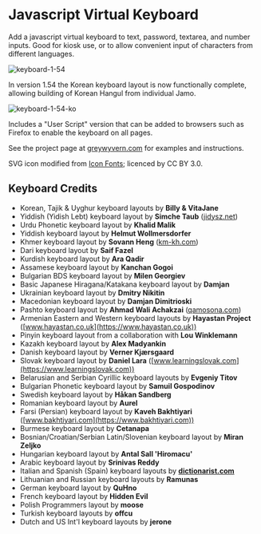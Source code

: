 # Javascript Virtual Keyboard

Add a javascript virtual keyboard to text, password, textarea, and number inputs. Good for kiosk use, or to allow convenient input of characters from different languages.

![keyboard-1-54](https://github.com/user-attachments/assets/6caa936d-e241-49fd-8804-41a1bdb4caaf)

In version 1.54 the Korean keyboard layout is now functionally complete, allowing building of Korean Hangul from individual Jamo.

![keyboard-1-54-ko](https://github.com/user-attachments/assets/88391c22-aa0b-4dba-b7f4-d51296af15f4)

Includes a "User Script" version that can be added to browsers such as Firefox to enable the keyboard on all pages.

See the project page at [greywyvern.com](https://greywyvern.com/code/javascript/keyboard/) for examples and instructions.

SVG icon modified from [Icon Fonts](https://www.onlinewebfonts.com/icon); licenced by CC BY 3.0.

## Keyboard Credits
- Korean, Tajik & Uyghur keyboard layouts by **Billy & VitaJane**
- Yiddish (Yidish Lebt) keyboard layout by **Simche Taub** ([jidysz.net](https://jidysz.net))
- Urdu Phonetic keyboard layout by **Khalid Malik**
- Yiddish keyboard layout by **Helmut Wollmersdorfer**
- Khmer keyboard layout by **Sovann Heng** ([km-kh.com](https://km-kh.com))
- Dari keyboard layout by **Saif Fazel**
- Kurdish keyboard layout by **Ara Qadir**
- Assamese keyboard layout by **Kanchan Gogoi**
- Bulgarian BDS keyboard layout by **Milen Georgiev**
- Basic Japanese Hiragana/Katakana keyboard layout by **Damjan**
- Ukrainian keyboard layout by **Dmitry Nikitin**
- Macedonian keyboard layout by **Damjan Dimitrioski**
- Pashto keyboard layout by **Ahmad Wali Achakzai** ([qamosona.com](https://qamosona.com))
- Armenian Eastern and Western keyboard layouts by **Hayastan Project** ([www.hayastan.co.uk](https://www.hayastan.co.uk))
- Pinyin keyboard layout from a collaboration with **Lou Winklemann**
- Kazakh keyboard layout by **Alex Madyankin**
- Danish keyboard layout by **Verner Kjærsgaard**
- Slovak keyboard layout by **Daniel Lara** ([www.learningslovak.com](https://www.learningslovak.com))
- Belarusian and Serbian Cyrillic keyboard layouts by **Evgeniy Titov**
- Bulgarian Phonetic keyboard layout by **Samuil Gospodinov**
- Swedish keyboard layout by **Håkan Sandberg**
- Romanian keyboard layout by **Aurel**
- Farsi (Persian) keyboard layout by **Kaveh Bakhtiyari** ([www.bakhtiyari.com](https://www.bakhtiyari.com))
- Burmese keyboard layout by **Cetanapa**
- Bosnian/Croatian/Serbian Latin/Slovenian keyboard layout by **Miran Zeljko**
- Hungarian keyboard layout by **Antal Sall 'Hiromacu'**
- Arabic keyboard layout by **Srinivas Reddy**
- Italian and Spanish (Spain) keyboard layouts by **[dictionarist.com](https://dictionarist.com)**
- Lithuanian and Russian keyboard layouts by **Ramunas**
- German keyboard layout by **QuHno**
- French keyboard layout by **Hidden Evil**
- Polish Programmers layout by **moose**
- Turkish keyboard layouts by **offcu**
- Dutch and US Int'l keyboard layouts by **jerone**
